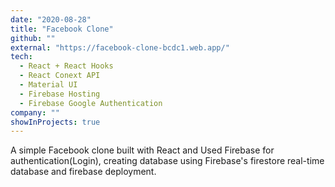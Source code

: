 ```yaml
---
date: "2020-08-28"
title: "Facebook Clone"
github: ""
external: "https://facebook-clone-bcdc1.web.app/"
tech:
  - React + React Hooks
  - React Conext API
  - Material UI
  - Firebase Hosting
  - Firebase Google Authentication
company: ""
showInProjects: true
---
```


A simple Facebook clone built with React and Used Firebase for authentication(Login), creating database using Firebase's firestore real-time database and firebase deployment.
